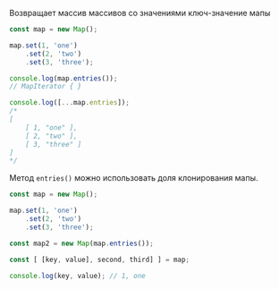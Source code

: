Возвращает массив массивов со значениями ключ-значение мапы

```js ln=true
const map = new Map();

map.set(1, 'one')
	.set(2, 'two')
	.set(3, 'three');

console.log(map.entries());
// MapIterator { }

console.log([...map.entries]);
/*
[
	[ 1, "one" ],
	[ 2, "two" ],
	[ 3, "three" ]
]
*/
```

Метод `entries()` можно использовать доля клонирования мапы.

```js
const map = new Map();

map.set(1, 'one')
	.set(2, 'two')
	.set(3, 'three');

const map2 = new Map(map.entries());

const [ [key, value], second, third] ] = map;

console.log(key, value); // 1, one
```